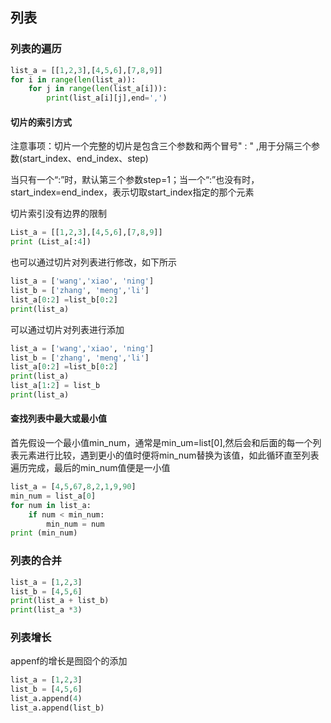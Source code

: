 ## 列表

### 列表的遍历

```python
list_a = [[1,2,3],[4,5,6],[7,8,9]]
for i in range(len(list_a)):
    for j in range(len(list_a[i])):
        print(list_a[i][j],end=',')
```

#### 切片的索引方式

注意事项：切片一个完整的切片是包含三个参数和两个冒号" : " ,用于分隔三个参数(start_index、end_index、step)

当只有一个“:”时，默认第三个参数step=1；当一个“:”也没有时，start_index=end_index，表示切取start_index指定的那个元素

切片索引没有边界的限制

```Python
List_a = [[1,2,3],[4,5,6],[7,8,9]]
print (List_a[:4])
```

也可以通过切片对列表进行修改，如下所示

```python
list_a = ['wang','xiao', 'ning']
list_b = ['zhang', 'meng','li']
list_a[0:2] =list_b[0:2]
print(list_a)
```

可以通过切片对列表进行添加

```python
list_a = ['wang','xiao', 'ning']
list_b = ['zhang', 'meng','li']
list_a[0:2] =list_b[0:2]
print(list_a)
list_a[1:2] = list_b
print(list_a)
```

#### 查找列表中最大或最小值

首先假设一个最小值min_num，通常是min_um=list[0],然后会和后面的每一个列表元素进行比较，遇到更小的值时便将min_num替换为该值，如此循环直至列表遍历完成，最后的min_num值便是一小值

```python
list_a = [4,5,67,8,2,1,9,90]
min_num = list_a[0]
for num in list_a:
    if num < min_num:
        min_num = num
print (min_num)
```

### 列表的合并

```python
list_a = [1,2,3]
list_b = [4,5,6]
print(list_a + list_b)
print(list_a *3)
```

### 列表增长

appenf的增长是囫囵个的添加

```python
list_a = [1,2,3]
list_b = [4,5,6]
list_a.append(4)
list_a.append(list_b)
```

